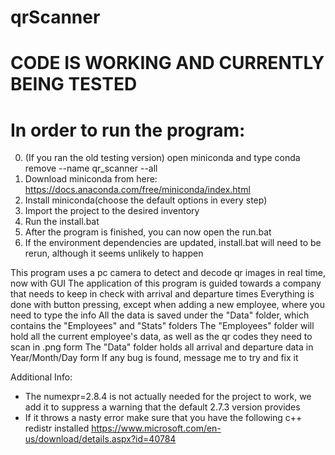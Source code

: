 # qrScanner
# CODE IS WORKING AND CURRENTLY BEING TESTED
# In order to run the program:
0) (If you ran the old testing version) open miniconda and type conda remove --name qr_scanner --all
1) Download miniconda from here: https://docs.anaconda.com/free/miniconda/index.html
2) Install miniconda(choose the default options in every step)
3) Import the project to the desired inventory
4) Run the install.bat
5) After the program is finished, you can now open the run.bat
6) If the environment dependencies are updated, install.bat will need to be rerun, although it seems unlikely to happen

This program uses a pc camera to detect and decode qr images in real time, now with GUI
The application of this program is guided towards a company that needs to keep in check with arrival and departure times
Everything is done with button pressing, except when adding a new employee, where you need to type the info
All the data is saved under the "Data" folder, which contains the "Employees" and "Stats" folders
The "Employees" folder will hold all the current employee's data, as well as the qr codes they need to scan in .png form
The "Data" folder holds all arrival and departure data in Year/Month/Day form
If any bug is found, message me to try and fix it

Additional Info:
- The numexpr=2.8.4 is not actually needed for the project to work, we add it to suppress a warning that the default 2.7.3 version provides
- If it throws a nasty error make sure that you have the following c++ redistr installed https://www.microsoft.com/en-us/download/details.aspx?id=40784